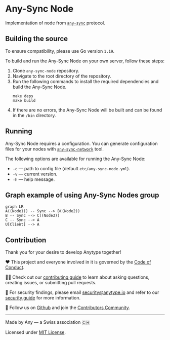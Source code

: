 ﻿# Any-Sync Node
Implementation of node from [`any-sync`](https://github.com/anyproto/any-sync) protocol.

## Building the source
To ensure compatibility, please use Go version `1.19`.

To build and run the Any-Sync Node on your own server, follow these steps:

1.  Clone `any-sync-node` repository.
2.  Navigate to the root directory of the repository.
3.  Run the following commands to install the required dependencies and build the Any-Sync Node.
    ```
    make deps
    make build
    ```
4.  If there are no errors, the Any-Sync Node will be built and can be found in the `/bin` directory.

## Running
Any-Sync Node requires a configuration. You can generate configuration files for your nodes with [`any-sync-network`](https://github.com/anyproto/any-sync-tools) tool.

The following options are available for running the Any-Sync Node:

 - `-c` — path to config file (default `etc/any-sync-node.yml`). 
 - `-v` — current version.
 - `-h` — help message.

## Graph example of using Any-Sync Nodes group

```mermaid
graph LR
A((Node1)) -- Sync --> B((Node2))
B -- Sync --> C((Node3))
C -- Sync --> A
U[Client] --> A

```

## Contribution
Thank you for your desire to develop Anytype together!

❤️ This project and everyone involved in it is governed by the [Code of Conduct](https://github.com/anyproto/.github/blob/main/docs/CODE_OF_CONDUCT.md).

🧑‍💻 Check out our [contributing guide](https://github.com/anyproto/.github/blob/main/docs/CONTRIBUTING.md) to learn about asking questions, creating issues, or submitting pull requests.

🫢 For security findings, please email [security@anytype.io](mailto:security@anytype.io) and refer to our [security guide](https://github.com/anyproto/.github/blob/main/docs/SECURITY.md) for more information.

🤝 Follow us on [Github](https://github.com/anyproto) and join the [Contributors Community](https://github.com/orgs/anyproto/discussions).

---
Made by Any — a Swiss association 🇨🇭

Licensed under [MIT License](./LICENSE).
